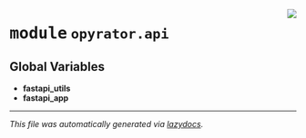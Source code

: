 <!-- markdownlint-disable -->

<a href="https://github.com/ml-tooling/opyrator/blob/main/src/opyrator/api/__init__.py#L0"><img align="right" style="float:right;" src="https://img.shields.io/badge/-source-cccccc?style=flat-square"></a>

# <kbd>module</kbd> `opyrator.api`




**Global Variables**
---------------
- **fastapi_utils**
- **fastapi_app**




---

_This file was automatically generated via [lazydocs](https://github.com/ml-tooling/lazydocs)._
